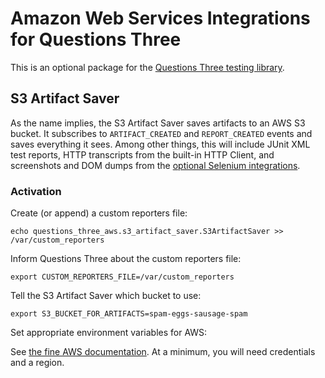 # Amazon Web Services Integrations for Questions Three

This is an optional package for the [Questions Three testing library](https://pypi.org/project/questions-three/).

## S3 Artifact Saver

As the name implies, the S3 Artifact Saver saves artifacts to an AWS S3 bucket.  It subscribes to `ARTIFACT_CREATED` and `REPORT_CREATED` events and saves everything it sees. Among other things, this will include JUnit XML test reports, HTTP transcripts from the built-in HTTP Client, and screenshots and DOM dumps from the [optional Selenium integrations](https://pypi.org/project/questions-three-selenium).

### Activation

Create (or append) a custom reporters file:

```
echo questions_three_aws.s3_artifact_saver.S3ArtifactSaver >> /var/custom_reporters
```

Inform Questions Three about the custom reporters file:

```
export CUSTOM_REPORTERS_FILE=/var/custom_reporters
```

Tell the S3 Artifact Saver which bucket to use:

```
export S3_BUCKET_FOR_ARTIFACTS=spam-eggs-sausage-spam
```

Set appropriate environment variables for AWS:

See [the fine AWS documentation](https://docs.aws.amazon.com/cli/latest/userguide/cli-configure-envvars.html).  At a minimum, you will need credentials and a region.
